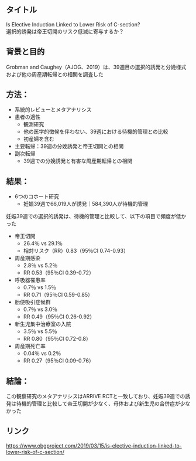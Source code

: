 ## タイトル
Is Elective Induction Linked to Lower Risk of C-section?  
選択的誘発は帝王切開のリスク低減に寄与するか？

## 背景と目的
Grobman and Caughey（AJOG、2019）は、39週目の選択的誘発と分娩様式および他の周産期転帰との相関を調査した

## 方法：
* 系統的レビューとメタアナリシス
* 患者の適性
  * 観測研究
  * 他の医学的徴候を伴わない、39週における待機的管理との比較
  * 初産婦を含む
* 主要転帰：39週の分娩誘発と帝王切開との相関
* 副次転帰
  * 39週での分娩誘発と有害な周産期転帰との相関  
## 結果：
* 6つのコホート研究
  * 妊娠39週で66,019人が誘発｜584,390人が待機的管理

妊娠39週での選択的誘発は、待機的管理と比較して、以下の項目で頻度が低かった
* 帝王切開
  * 26.4％ vs 29.1％
  * 相対リスク（RR）0.83（95％CI 0.74-0.93）
* 周産期感染
  * 2.8％ vs 5.2％
  * RR 0.53（95％CI 0.39-0.72）
* 呼吸器罹患率
  * 0.7％ vs 1.5％
  * RR 0.71（95％CI 0.59-0.85）
* 胎便吸引症候群
  * 0.7％ vs 3.0％
  * RR 0.49（95％CI 0.26-0.92）
* 新生児集中治療室の入院
  * 3.5％ vs 5.5％
  * RR 0.80（95％CI 0.72-0.8）
* 周産期死亡率
  * 0.04％ vs 0.2％
  * RR 0.27（95％CI 0.09-0.76）

## 結論：
この観察研究のメタアナリシスはARRIVE RCTと一致しており、妊娠39週での誘発は待機的管理と比較して帝王切開が少なく、母体および新生児の合併症が少なかった

## リンク
https://www.obgproject.com/2019/03/15/is-elective-induction-linked-to-lower-risk-of-c-section/
